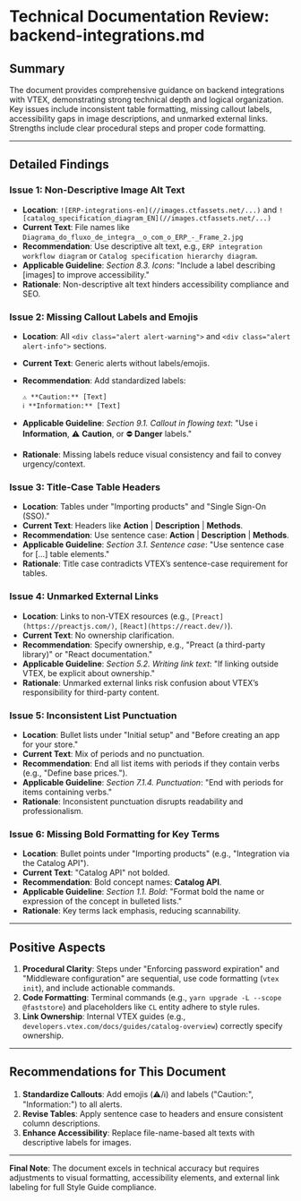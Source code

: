 # Technical Documentation Review: backend-integrations.md  

## Summary  

The document provides comprehensive guidance on backend integrations with VTEX, demonstrating strong technical depth and logical organization. Key issues include inconsistent table formatting, missing callout labels, accessibility gaps in image descriptions, and unmarked external links. Strengths include clear procedural steps and proper code formatting.  

---

## Detailed Findings  

### Issue 1: Non-Descriptive Image Alt Text  

- **Location**: `![ERP-integrations-en](//images.ctfassets.net/...)` and `![catalog_specification_diagram_EN](//images.ctfassets.net/...)`  
- **Current Text**: File names like `Diagrama_do_fluxo_de_integra__o_com_o_ERP_-_Frame_2.jpg`  
- **Recommendation**: Use descriptive alt text, e.g., `ERP integration workflow diagram` or `Catalog specification hierarchy diagram`.  
- **Applicable Guideline**: *Section 8.3. Icons*: "Include a label describing [images] to improve accessibility."  
- **Rationale**: Non-descriptive alt text hinders accessibility compliance and SEO.  

### Issue 2: Missing Callout Labels and Emojis  

- **Location**: All `<div class="alert alert-warning">` and `<div class="alert alert-info">` sections.  
- **Current Text**: Generic alerts without labels/emojis.  
- **Recommendation**: Add standardized labels:  

  ```  
  ⚠️ **Caution:** [Text]  
  ℹ️ **Information:** [Text]  
  ```  

- **Applicable Guideline**: *Section 9.1. Callout in flowing text*: "Use ℹ️ **Information**, ⚠️ **Caution**, or ⛔ **Danger** labels."  
- **Rationale**: Missing labels reduce visual consistency and fail to convey urgency/context.  

### Issue 3: Title-Case Table Headers  

- **Location**: Tables under "Importing products" and "Single Sign-On (SSO)."  
- **Current Text**: Headers like **Action** | **Description** | **Methods**.  
- **Recommendation**: Use sentence case: **Action** | **Description** | **Methods**.  
- **Applicable Guideline**: *Section 3.1. Sentence case*: "Use sentence case for [...] table elements."  
- **Rationale**: Title case contradicts VTEX’s sentence-case requirement for tables.  

### Issue 4: Unmarked External Links  

- **Location**: Links to non-VTEX resources (e.g., `[Preact](https://preactjs.com/)`, `[React](https://react.dev/)`).  
- **Current Text**: No ownership clarification.  
- **Recommendation**: Specify ownership, e.g., "Preact (a third-party library)" or "React documentation."  
- **Applicable Guideline**: *Section 5.2. Writing link text*: "If linking outside VTEX, be explicit about ownership."  
- **Rationale**: Unmarked external links risk confusion about VTEX’s responsibility for third-party content.  

### Issue 5: Inconsistent List Punctuation  

- **Location**: Bullet lists under "Initial setup" and "Before creating an app for your store."  
- **Current Text**: Mix of periods and no punctuation.  
- **Recommendation**: End all list items with periods if they contain verbs (e.g., "Define base prices.").  
- **Applicable Guideline**: *Section 7.1.4. Punctuation*: "End with periods for items containing verbs."  
- **Rationale**: Inconsistent punctuation disrupts readability and professionalism.  

### Issue 6: Missing Bold Formatting for Key Terms  

- **Location**: Bullet points under "Importing products" (e.g., "Integration via the Catalog API").  
- **Current Text**: "Catalog API" not bolded.  
- **Recommendation**: Bold concept names: **Catalog API**.  
- **Applicable Guideline**: *Section 1.1. Bold*: "Format bold the name or expression of the concept in bulleted lists."  
- **Rationale**: Key terms lack emphasis, reducing scannability.  

---

## Positive Aspects  

1. **Procedural Clarity**: Steps under "Enforcing password expiration" and "Middleware configuration" are sequential, use code formatting (`vtex init`), and include actionable commands.  
2. **Code Formatting**: Terminal commands (e.g., `yarn upgrade -L --scope @faststore`) and placeholders like `CL` entity adhere to style rules.  
3. **Link Ownership**: Internal VTEX guides (e.g., `developers.vtex.com/docs/guides/catalog-overview`) correctly specify ownership.  

---

## Recommendations for This Document  

1. **Standardize Callouts**: Add emojis (⚠️/ℹ️) and labels ("Caution:", "Information:") to all alerts.  
2. **Revise Tables**: Apply sentence case to headers and ensure consistent column descriptions.  
3. **Enhance Accessibility**: Replace file-name-based alt texts with descriptive labels for images.  

---

**Final Note**: The document excels in technical accuracy but requires adjustments to visual formatting, accessibility elements, and external link labeling for full Style Guide compliance.
